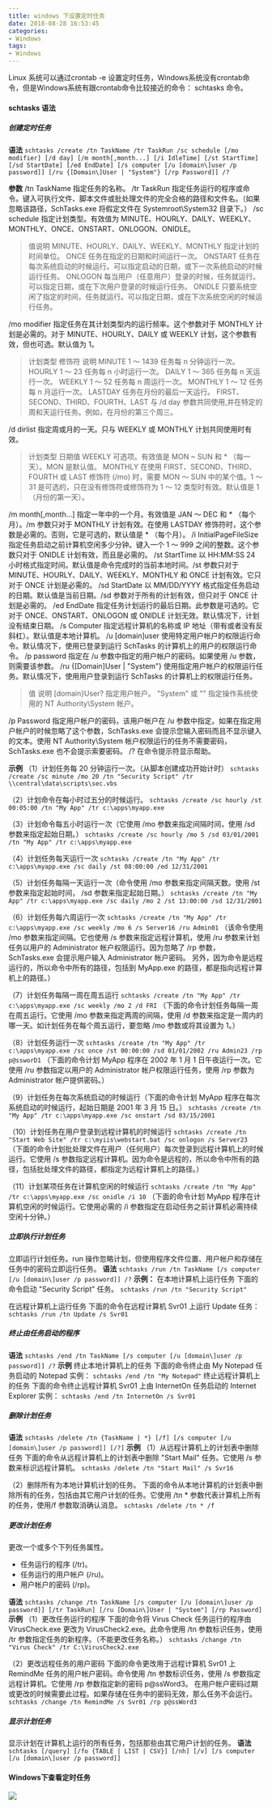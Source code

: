 ```yaml
---
title: windows 下设置定时任务
date: 2018-08-28 16:53:45
categories:
- Windows
tags:
- Windows
---
```

Linux 系统可以通过crontab -e 设置定时任务，Windows系统没有crontab命令，但是Windows系统有跟crontab命令比较接近的命令： schtasks 命令。

<!--more-->
#### schtasks 语法 ####
##### 创建定时任务 #####
**语法**
`schtasks /create /tn TaskName /tr TaskRun /sc schedule [/mo modifier] [/d day] [/m month[,month...] [/i IdleTime] [/st StartTime] [/sd StartDate] [/ed EndDate] [/s computer [/u [domain\]user /p password]] [/ru {[Domain\]User | "System"} [/rp Password]] /?`

**参数**
/tn TaskName         指定任务的名称。
/tr TaskRun 指定任务运行的程序或命令。键入可执行文件、脚本文件或批处理文件的完全合格的路径和文件名。（如果忽略该路径，SchTasks.exe 将假定文件在 Systemroot\System32 目录下。）
/sc schedule           指定计划类型。有效值为 MINUTE、HOURLY、DAILY、WEEKLY、MONTHLY、ONCE、ONSTART、ONLOGON、ONIDLE。
>值说明
MINUTE、HOURLY、DAILY、WEEKLY、MONTHLY 		指定计划的时间单位。
ONCE 	任务在指定的日期和时间运行一次。
ONSTART 	任务在每次系统启动的时候运行。可以指定启动的日期，或下一次系统启动的时候运行任务。
ONLOGON 	每当用户（任意用户）登录的时候，任务就运行。可以指定日期，或在下次用户登录的时候运行任务。
ONIDLE 		只要系统空闲了指定的时间，任务就运行。可以指定日期，或在下次系统空闲的时候运行任务。

/mo modifier 		指定任务在其计划类型内的运行频率。这个参数对于 MONTHLY 计划是必需的。对于 MINUTE、HOURLY、DAILY 或 WEEKLY 计划，这个参数有效，但也可选。默认值为 1。
>计划类型
修饰符
说明
MINUTE
1 ～ 1439
任务每 n 分钟运行一次。
HOURLY
1 ～ 23
任务每 n 小时运行一次。
DAILY
1 ～ 365
任务每 n 天运行一次。
WEEKLY
1 ～ 52
任务每 n 周运行一次。
MONTHLY
1 ～ 12
任务每 n 月运行一次。
LASTDAY
任务在月份的最后一天运行。
FIRST、SECOND、THIRD、FOURTH、LAST
与 /d day 参数共同使用,并在特定的周和天运行任务。例如，在月份的第三个周三。

/d dirlist 		指定周或月的一天。只与 WEEKLY 或 MONTHLY 计划共同使用时有效。

>计划类型
日期值
WEEKLY
可选项。有效值是 MON ~ SUN 和 * （每一天）。MON 是默认值。
MONTHLY
在使用 FIRST、SECOND、THIRD、FOURTH 或 LAST 修饰符 (/mo) 时，需要 MON ～ SUN 中的某个值。1 ～ 31 是可选的，只在没有修饰符或修饰符为 1 ～ 12 类型时有效。默认值是 1 （月份的第一天）。

/m month[,month...] 		指定一年中的一个月。有效值是 JAN ～ DEC 和 * （每个月）。/m 参数只对于 MONTHLY 计划有效。在使用 LASTDAY 修饰符时，这个参数是必需的。否则，它是可选的，默认值是 * （每个月）。
/i InitialPageFileSize 		指定任务启动之前计算机空闲多少分钟。键入一个 1 ～ 999 之间的整数。这个参数只对于 ONIDLE 计划有效，而且是必需的。
/st StartTime 				以 HH:MM:SS 24 小时格式指定时间。默认值是命令完成时的当前本地时间。/st 参数只对于 MINUTE、HOURLY、DAILY、WEEKLY、MONTHLY 和 ONCE 计划有效。它只对于 ONCE 计划是必需的。
/sd StartDate 				以 MM/DD/YYYY 格式指定任务启动的日期。默认值是当前日期。/sd 参数对于所有的计划有效，但只对于 ONCE 计划是必需的。
/ed EndDate 				指定任务计划运行的最后日期。此参数是可选的。它对于 ONCE、ONSTART、ONLOGON 或 ONIDLE 计划无效。默认情况下，计划没有结束日期。
/s Computer 				指定远程计算机的名称或 IP 地址（带有或者没有反斜杠）。默认值是本地计算机。
/u [domain\]user 			使用特定用户帐户的权限运行命令。默认情况下，使用已登录到运行 SchTasks 的计算机上的用户的权限运行命令。
/p password 				指定在 /u 参数中指定的用户帐户的密码。如果使用 /u 参数，则需要该参数。
/ru {[Domain\]User | "System"} 		使用指定用户帐户的权限运行任务。默认情况下，使用用户登录到运行 SchTasks 的计算机上的权限运行任务。

>值
说明
[domain\}User?
指定用户帐户。
"System" 或 ""
指定操作系统使用的 NT Authority\System 帐户。

/p Password 				指定用户帐户的密码，该用户帐户在 /u 参数中指定。如果在指定用户帐户的时候忽略了这个参数，SchTasks.exe 会提示您输入密码而且不显示键入的文本。使用 NT Authority\System 帐户权限运行的任务不需要密码，SchTasks.exe 也不会提示索要密码。
/? 							在命令提示符显示帮助。

**示例**
（1）计划任务每 20 分钟运行一次。（从脚本创建成功开始计时）
`schtasks /create /sc minute /mo 20 /tn "Security Script" /tr \\central\data\scripts\sec.vbs`

（2）计划命令在每小时过五分的时候运行。
`schtasks /create /sc hourly /st 00:05:00 /tn "My App" /tr c:\apps\myapp.exe`

（3）计划命令每五小时运行一次（它使用 /mo 参数来指定间隔时间，使用 /sd 参数来指定起始日期。）
`schtasks /create /sc hourly /mo 5 /sd 03/01/2001 /tn "My App" /tr c:\apps\myapp.exe`

（4）计划任务每天运行一次
`schtasks /create /tn "My App" /tr c:\apps\myapp.exe /sc daily /st 08:00:00 /ed 12/31/2001`

（5）计划任务每隔一天运行一次（命令使用 /mo 参数来指定间隔天数。使用 /st 参数来指定起始时间， /sd 参数来指定起始日期。）
`schtasks /create /tn "My App" /tr c:\apps\myapp.exe /sc daily /mo 2 /st 13:00:00 /sd 12/31/2001`

（6）计划任务每六周运行一次
`schtasks /create /tn "My App" /tr c:\apps\myapp.exe /sc weekly /mo 6 /s Server16 /ru Admin01`
（该命令使用 /mo 参数来指定间隔。它也使用 /s 参数来指定远程计算机，使用 /ru 参数来计划任务以用户的 Administrator 帐户权限运行。因为忽略了 /rp 参数，SchTasks.exe 会提示用户输入 Administrator 帐户密码。
另外，因为命令是远程运行的，所以命令中所有的路径，包括到 MyApp.exe 的路径，都是指向远程计算机上的路径。）

（7）计划任务每隔一周在周五运行
`schtasks /create /tn "My App" /tr c:\apps\myapp.exe /sc weekly /mo 2 /d FRI`
（下面的命令计划任务每隔一周在周五运行。它使用 /mo 参数来指定两周的间隔，使用 /d 参数来指定是一周内的哪一天。如计划任务在每个周五运行，要忽略 /mo 参数或将其设置为 1。）

（8）计划任务运行一次
`schtasks /create /tn "My App" /tr c:\apps\myapp.exe /sc once /st 00:00:00 /sd 01/01/2002 /ru Admin23 /rp p@ssworD1`
（下面的命令计划 MyApp 程序在 2002 年 1 月 1 日午夜运行一次。它使用 /ru 参数指定以用户的 Administrator 帐户权限运行任务，使用 /rp 参数为 Administrator 帐户提供密码。）

（9）计划任务在每次系统启动的时候运行（下面的命令计划 MyApp 程序在每次系统启动的时候运行，起始日期是 2001 年 3 月 15 日。）
`schtasks /create /tn "My App" /tr c:\apps\myapp.exe /sc onstart /sd 03/15/2001`

（10）计划任务在用户登录到远程计算机的时候运行
`schtasks /create /tn "Start Web Site" /tr c:\myiis\webstart.bat /sc onlogon /s Server23`
（下面的命令计划批处理文件在用户（任何用户）每次登录到远程计算机上的时候运行。它使用 /s 参数指定远程计算机。因为命令是远程的，所以命令中所有的路径，包括批处理文件的路径，都指定为远程计算机上的路径。）

（11）计划某项任务在计算机空闲的时候运行
`schtasks /create /tn "My App" /tr c:\apps\myapp.exe /sc onidle /i 10`
（下面的命令计划 MyApp 程序在计算机空闲的时候运行。它使用必需的 /i 参数指定在启动任务之前计算机必需持续空闲十分钟。）


##### 立即执行计划任务 #####
立即运行计划任务。run 操作忽略计划，但使用程序文件位置、用户帐户和存储在任务中的密码立即运行任务。
**语法**
`schtasks /run /tn TaskName [/s computer [/u [domain\]user /p password]] /?`
**示例：**
在本地计算机上运行任务
下面的命令启动 "Security Script" 任务。
`schtasks /run /tn "Security Script"`

在远程计算机上运行任务
下面的命令在远程计算机 Svr01 上运行 Update 任务：
`schtasks /run /tn Update /s Svr01`


##### 终止由任务启动的程序 #####
**语法**
`schtasks /end /tn TaskName [/s computer [/u [domain\]user /p password]] /?`
**示例**
终止本地计算机上的任务
下面的命令终止由 My Notepad 任务启动的 Notepad 实例：
`schtasks /end /tn "My Notepad"`
终止远程计算机上的任务
下面的命令终止远程计算机 Svr01 上由 InternetOn 任务启动的 Internet Explorer 实例：
`schtasks /end /tn InternetOn /s Svr01`


##### 删除计划任务 #####
**语法**
`schtasks /delete /tn {TaskName | *} [/f] [/s computer [/u [domain\]user /p password]] [/?]`
**示例**
（1）从远程计算机上的计划表中删除任务
下面的命令从远程计算机上的计划表中删除 "Start Mail" 任务。它使用 /s 参数来标识远程计算机。
`schtasks /delete /tn "Start Mail" /s Svr16`

（2）删除所有为本地计算机计划的任务。
下面的命令从本地计算机的计划表中删除所有的任务，包括由其它用户计划的任务。它使用 /tn * 参数代表计算机上所有的任务，使用/f 参数取消确认消息。
`schtasks /delete /tn * /f`


##### 更改计划任务 #####
更改一个或多个下列任务属性。
* 任务运行的程序 (/tr)。
* 任务运行的用户帐户 (/ru)。
* 用户帐户的密码 (/rp)。

**语法**
`schtasks /change /tn TaskName [/s computer [/u [domain\]user /p password]] [/tr TaskRun] [/ru [Domain\]User | "System"] [/rp Password]`
**示例**
（1）更改任务运行的程序
下面的命令将 Virus Check 任务运行的程序由 VirusCheck.exe 更改为 VirusCheck2.exe。此命令使用 /tn 参数标识任务，使用 /tr 参数指定任务的新程序。（不能更改任务名称。）
`schtasks /change /tn "Virus Check" /tr C:\VirusCheck2.exe`

（2）更改远程任务的用户密码
下面的命令更改用于远程计算机 Svr01 上 RemindMe 任务的用户帐户密码。命令使用 /tn 参数标识任务，使用 /s 参数指定远程计算机。它使用 /rp 参数指定新的密码 p@ssWord3。
在用户帐户密码过期或更改的时候需要此过程。如果存储在任务中的密码无效，那么任务不会运行。
`schtasks /change /tn RemindMe /s Svr01 /rp p@ssWord3`


##### 显示计划任务 #####
显示计划在计算机上运行的所有任务，包括那些由其它用户计划的任务。
**语法**
`schtasks [/query] [/fo {TABLE | LIST | CSV}] [/nh] [/v] [/s computer [/u [domain\]user /p password]]`


#### Windows下查看定时任务 ####
![](/uploads/2018/08/windows_schtasks.png)
